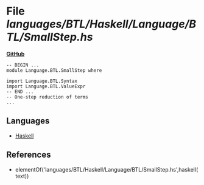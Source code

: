 # File _languages/BTL/Haskell/Language/BTL/SmallStep.hs_
**[GitHub](https://github.com/softlang/yas/blob/master/languages/BTL/Haskell/Language/BTL/SmallStep.hs)**
```
-- BEGIN ...
module Language.BTL.SmallStep where

import Language.BTL.Syntax
import Language.BTL.ValueExpr
-- END ...
-- One-step reduction of terms
...
```

## Languages
* [Haskell](../languages/Haskell.md)

## References
* elementOf('languages/BTL/Haskell/Language/BTL/SmallStep.hs',haskell(text))
